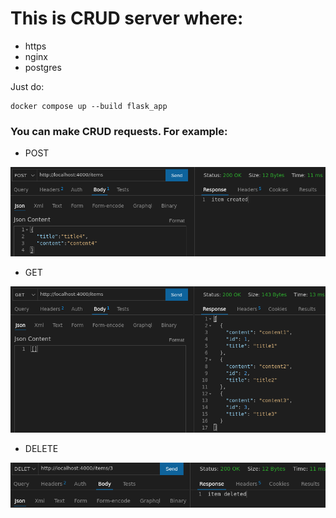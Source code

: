 # This is CRUD server where:
- https
- nginx
- postgres


Just do:

```
docker compose up --build flask_app
```

### You can make CRUD requests. For example:

- POST

![Screenshot](POST.png)

- GET

![Screenshot](GET.png)

- DELETE

![Screenshot](DELETE.png)